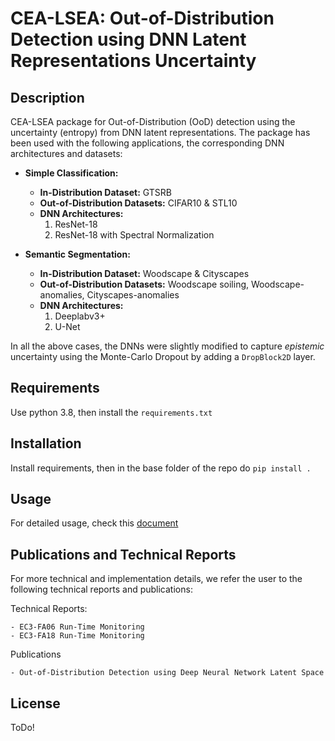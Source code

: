 # CEA-LSEA: Out-of-Distribution Detection using DNN Latent Representations Uncertainty

## Description

CEA-LSEA package for Out-of-Distribution (OoD) detection using the uncertainty (entropy) from DNN latent representations.
The package has been used with the following applications, the corresponding DNN architectures and datasets:

- **Simple Classification:**
    - **In-Distribution Dataset:** GTSRB
    - **Out-of-Distribution Datasets:** CIFAR10 & STL10
    - **DNN Architectures:**
        1. ResNet-18
        2. ResNet-18 with Spectral Normalization 

- **Semantic Segmentation:**
    - **In-Distribution Dataset:** Woodscape  & Cityscapes
    - **Out-of-Distribution Datasets:** Woodscape soiling, Woodscape-anomalies, Cityscapes-anomalies
    - **DNN Architectures:**
      1. Deeplabv3+
      2. U-Net
    

In all the above cases, the DNNs were slightly modified to capture _epistemic_ uncertainty using the Monte-Carlo Dropout by adding a ``DropBlock2D`` layer.


## Requirements
Use python 3.8, then install the `requirements.txt`

## Installation
Install requirements, then in the base folder of the repo do `pip install .`

## Usage
For detailed usage, check this [document](./ls_ood_detect_cea/CEA-LSEA-OoD%20Detection%20DNN%20Latent%20Space.md)

## Publications and Technical Reports
For more technical and implementation details, we refer the user to the following technical
reports and publications:

Technical Reports:

    - EC3-FA06 Run-Time Monitoring
    - EC3-FA18 Run-Time Monitoring

Publications
    
    - Out-of-Distribution Detection using Deep Neural Network Latent Space

## License
ToDo!